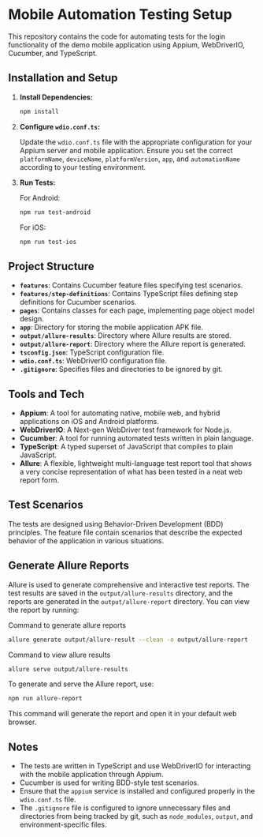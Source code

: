 # Mobile Automation Testing Setup

This repository contains the code for automating tests for the login functionality of the demo mobile application using Appium, WebDriverIO, Cucumber, and TypeScript.

## Installation and Setup

1. **Install Dependencies:**
   ```sh
   npm install
   ```

2. **Configure `wdio.conf.ts`:**

   Update the `wdio.conf.ts` file with the appropriate configuration for your Appium server and mobile application. Ensure you set the correct `platformName`, `deviceName`, `platformVersion`, `app`, and `automationName` according to your testing environment.


3. **Run Tests:**

   For Android:
   ```sh
   npm run test-android
   ```

   For iOS:
   ```sh
   npm run test-ios
   ```

## Project Structure

- **`features`**: Contains Cucumber feature files specifying test scenarios.
- **`features/step-definitions`**: Contains TypeScript files defining step definitions for Cucumber scenarios.
- **`pages`**: Contains classes for each page, implementing page object model design.
- **`app`**: Directory for storing the mobile application APK file.
- **`output/allure-results`**: Directory where Allure results are stored.
- **`output/allure-report`**: Directory where the Allure report is generated.
- **`tsconfig.json`**: TypeScript configuration file.
- **`wdio.conf.ts`**: WebDriverIO configuration file.
- **`.gitignore`**: Specifies files and directories to be ignored by git.

## Tools and Tech
* **Appium**: A tool for automating native, mobile web, and hybrid applications on iOS and Android platforms.
* **WebDriverIO**: A Next-gen WebDriver test framework for Node.js.
* **Cucumber**: A tool for running automated tests written in plain language.
* **TypeScript**: A typed superset of JavaScript that compiles to plain JavaScript.
* **Allure**: A flexible, lightweight multi-language test report tool that shows a very concise representation of what has been tested in a neat web report form.

## Test Scenarios

The tests are designed using Behavior-Driven Development (BDD) principles. The feature file contain scenarios that describe the expected behavior of the application in various situations.

## Generate Allure Reports

Allure is used to generate comprehensive and interactive test reports. The test results are saved in the `output/allure-results` directory, and the reports are generated in the `output/allure-report` directory. You can view the report by running:

Command to generate allure reports
```sh
allure generate output/allure-result --clean -o output/allure-report
```

Command to view allure results
```sh
allure serve output/allure-results
```

To generate and serve the Allure report, use:
```sh
npm run allure-report
```

This command will generate the report and open it in your default web browser.

## Notes

- The tests are written in TypeScript and use WebDriverIO for interacting with the mobile application through Appium.
- Cucumber is used for writing BDD-style test scenarios.
- Ensure that the `appium` service is installed and configured properly in the `wdio.conf.ts` file.
- The `.gitignore` file is configured to ignore unnecessary files and directories from being tracked by git, such as `node_modules`, `output`, and environment-specific files.
